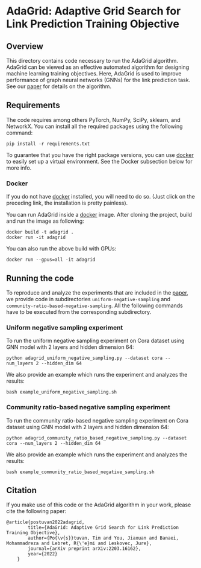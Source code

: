 # AdaGrid: Adaptive Grid Search for Link Prediction Training Objective

## Overview

This directory contains code necessary to run the AdaGrid algorithm.
AdaGrid can be viewed as an effective automated algorithm for designing machine learning training objectives. Here, AdaGrid is used to improve performance of graph neural networks (GNNs) for the link prediction task. See our [paper](https://arxiv.org/pdf/2203.16162.pdf) for details on the algorithm.


## Requirements

The code requires among others PyTorch, NumPy, SciPy, sklearn, and NetworkX. You can install all the required packages using the following command:

```
pip install -r requirements.txt
```


To guarantee that you have the right package versions, you can use [docker](https://docs.docker.com/) to easily set up a virtual environment. See the Docker subsection below for more info.


### Docker

If you do not have [docker](https://docs.docker.com/) installed, you will need to do so. (Just click on the preceding link, the installation is pretty painless).  

You can run AdaGrid inside a [docker](https://docs.docker.com/) image. After cloning the project, build and run the image as following:

```
docker build -t adagrid .
docker run -it adagrid
```

You can also run the above build with GPUs:

```
docker run --gpus=all -it adagrid
```


## Running the code

To reproduce and analyze the experiments that are included in the [paper](https://arxiv.org/pdf/2203.16162.pdf), we provide code in subdirectories `uniform-negative-sampling` and `community-ratio-based-negative-sampling`. All the following commands have to be executed from the corresponding subdirectory.


### Uniform negative sampling experiment

To run the uniform negative sampling experiment on Cora dataset using GNN model with 2 layers and hidden dimension 64:

```
python adagrid_uniform_negative_sampling.py --dataset cora --num_layers 2 --hidden_dim 64
```

We also provide an example which runs the experiment and analyzes the results:

```
bash example_uniform_negative_sampling.sh
```


### Community ratio-based negative sampling experiment

To run the community ratio-based negative sampling experiment on Cora dataset using GNN model with 2 layers and hidden dimension 64:

```
python adagrid_community_ratio_based_negative_sampling.py --dataset cora --num_layers 2 --hidden_dim 64
```
	
We also provide an example which runs the experiment and analyzes the results:

```
bash example_community_ratio_based_negative_sampling.sh
```


## Citation

If you make use of this code or the AdaGrid algorithm in your work, please cite the following paper:

```
@article{postuvan2022adagrid,
	  	title={AdaGrid: Adaptive Grid Search for Link Prediction Training Objective},
	  	author={Po{\v{s}}tuvan, Tim and You, Jiaxuan and Banaei, Mohammadreza and Lebret, R{\'e}mi and Leskovec, Jure},
	  	journal={arXiv preprint arXiv:2203.16162},
	  	year={2022}
	}
```